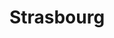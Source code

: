 ---
departement: '67'
title: 'Strasbourg'
candidats:
    - nom: Fontanel
      prenom: Alain 
      etiquette: 'LREM, Modem, Agir'
    - nom: Cahn
      prenom: Mathieu
      etiquette: PS
    - nom: Barseghian
      prenom: Jeanne
      liste: Strasbourg écologiste et citoyenne
    - nom: Vetter
      prenom: Jean-Philippe
      etiquette: LR
---